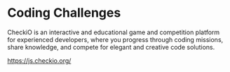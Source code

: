 # Coding Challenges

CheckiO is an interactive and educational game and competition platform for experienced developers, where you progress through coding missions, share knowledge, and compete for elegant and creative code solutions.

[https://js.checkio.org/
](https://js.checkio.org/
)


